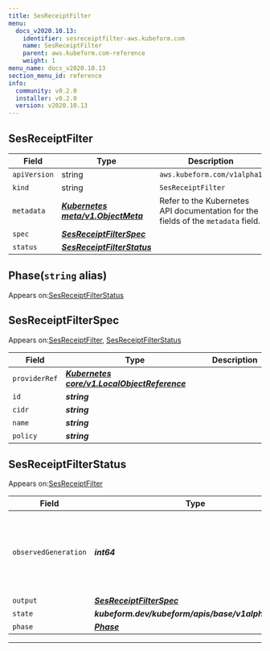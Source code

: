 ```yaml
---
title: SesReceiptFilter
menu:
  docs_v2020.10.13:
    identifier: sesreceiptfilter-aws.kubeform.com
    name: SesReceiptFilter
    parent: aws.kubeform.com-reference
    weight: 1
menu_name: docs_v2020.10.13
section_menu_id: reference
info:
  community: v0.2.0
  installer: v0.2.0
  version: v2020.10.13
---
```


## SesReceiptFilter
| Field | Type | Description |
| ------ | ----- | ----------- |
| `apiVersion` | string | `aws.kubeform.com/v1alpha1` |
|    `kind` | string | `SesReceiptFilter` |
| `metadata` | ***[Kubernetes meta/v1.ObjectMeta](https://kubernetes.io/docs/reference/generated/kubernetes-api/v1.13/#objectmeta-v1-meta)***|Refer to the Kubernetes API documentation for the fields of the `metadata` field.|
| `spec` | ***[SesReceiptFilterSpec](#sesreceiptfilterspec)***||
| `status` | ***[SesReceiptFilterStatus](#sesreceiptfilterstatus)***||
## Phase(`string` alias)

Appears on:[SesReceiptFilterStatus](#sesreceiptfilterstatus)

## SesReceiptFilterSpec

Appears on:[SesReceiptFilter](#sesreceiptfilter), [SesReceiptFilterStatus](#sesreceiptfilterstatus)

| Field | Type | Description |
| ------ | ----- | ----------- |
| `providerRef` | ***[Kubernetes core/v1.LocalObjectReference](https://kubernetes.io/docs/reference/generated/kubernetes-api/v1.13/#localobjectreference-v1-core)***||
| `id` | ***string***||
| `cidr` | ***string***||
| `name` | ***string***||
| `policy` | ***string***||
## SesReceiptFilterStatus

Appears on:[SesReceiptFilter](#sesreceiptfilter)

| Field | Type | Description |
| ------ | ----- | ----------- |
| `observedGeneration` | ***int64***| ***(Optional)*** Resource generation, which is updated on mutation by the API Server.|
| `output` | ***[SesReceiptFilterSpec](#sesreceiptfilterspec)***| ***(Optional)*** |
| `state` | ***kubeform.dev/kubeform/apis/base/v1alpha1.State***| ***(Optional)*** |
| `phase` | ***[Phase](#phase)***| ***(Optional)*** |
---
